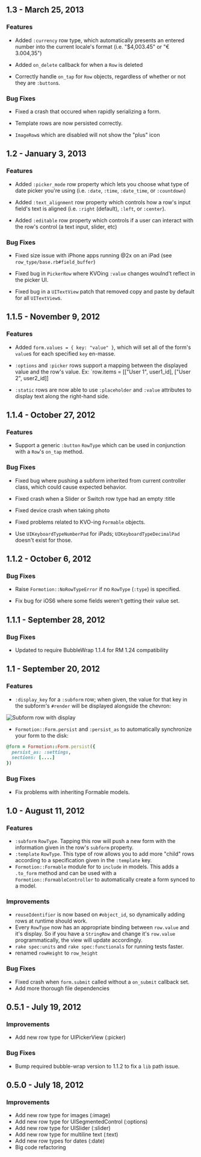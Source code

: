 ## 1.3 - March 25, 2013

### Features

- Added `:currency` row type, which automatically presents an entered number into the current locale's format (i.e. "$4,003.45" or "€ 3.004,35")

- Added `on_delete` callback for when a `Row` is deleted

- Correctly handle `on_tap` for `Row` objects, regardless of whether or not they are `:button`s.

### Bug Fixes

- Fixed a crash that occured when rapidly serializing a form.

- Template rows are now persisted correctly.

- `ImageRow`s which are disabled will not show the "plus" icon

## 1.2 - January 3, 2013

### Features

- Added `:picker_mode` row property which lets you choose what type of date picker you're using (i.e. `:date`, `:time`, `:date_time`, or `:countdown`)

- Added `:text_alignment` row property which controls how a row's input field's text is aligned (i.e. `:right` (default), `:left`, or `:center`).

- Added `:editable` row property which controls if a user can interact with the row's control (a text input, slider, etc)

### Bug Fixes

- Fixed size issue with iPhone apps running @2x on an iPad (see `row_type/base.rb#field_buffer`)

- Fixed bug in `PickerRow` where KVOing `:value` changes woulnd't reflect in the picker UI.

- Fixed bug in a `UITextView` patch that removed copy and paste by default for all `UITextView`s.

## 1.1.5 - November 9, 2012

### Features

- Added `form.values = { key: "value" }`, which will set all of the form's `value`s for each specified `key` en-masse.

- `:options` and `:picker` rows support a mapping between the displayed value and the row's value. Ex: `row.items = [["User 1", user1_id], ["User 2", user2_id]]

- `:static` rows are now able to use `:placeholder` and `:value` attributes to display text along the right-hand side.

## 1.1.4 - October 27, 2012

### Features

- Support a generic `:button` `RowType` which can be used in conjunction with a `Row`'s `on_tap` method.

### Bug Fixes

- Fixed bug where pushing a subform inherited from current controller class, which could cause expected behavior.

- Fixed crash when a Slider or Switch row type had an empty :title

- Fixed device crash when taking photo

- Fixed problems related to KVO-ing `Formable` objects.

- Use `UIKeyboardTypeNumberPad` for iPads; `UIKeyboardTypeDecimalPad` doesn't exist for those.

## 1.1.2 - October 6, 2012

### Bug Fixes

- Raise `Formotion::NoRowTypeError` if no `RowType` (`:type`) is specified.

- Fix bug for iOS6 where some fields weren't getting their value set.

## 1.1.1 - September 28, 2012

### Bug Fixes

- Updated to require BubbleWrap 1.1.4 for RM 1.24 compatibility

## 1.1 - September 20, 2012

### Features

- `:display_key` for a `:subform` row; when given, the value for that key in the subform's `#render` will be displayed alongside the chevron:

![Subform row with display](http://i.imgur.com/FoDo1.png)

- `Formotion::Form.persist` and `:persist_as` to automatically synchronize your form to the disk:

```ruby
@form = Formotion::Form.persist({
  persist_as: :settings,
  sections: [....]
})
```

### Bug Fixes

- Fix problems with inheriting Formable models.

## 1.0 - August 11, 2012

### Features

- `:subform` `RowType`. Tapping this row will push a new form with the information given in the row's `subform` property.
- `:template` `RowType`. This type of row allows you to add more "child" rows according to a specification given in the `:template` key.
- `Formotion::Formable` module for to `include` in models. This adds a `.to_form` method and can be used with a `Formotion::FormableController` to automatically create a form synced to a model.

### Improvements

- `reuseIdentifier` is now based on `#object_id`, so dynamically adding rows at runtime should work.
- Every `RowType` now has an appropriate binding between `row.value` and it's display. So if you have a `StringRow` and change it's `row.value` programmatically, the view will update accordingly.
- `rake spec:units` and `rake spec:functionals` for running tests faster.
- renamed `rowHeight` to `row_height`

### Bug Fixes

- Fixed crash when `form.submit` called without a `on_submit` callback set.
- Add more thorough file dependencies

## 0.5.1 - July 19, 2012

### Improvements

- Add new row type for UIPickerView (:picker)

### Bug Fixes

- Bump required bubble-wrap version to 1.1.2 to fix a `lib` path issue.

## 0.5.0 - July 18, 2012

### Improvements

- Add new row type for images (:image)
- Add new row type for UISegmentedControl (:options)
- Add new row type for UISlider (:slider)
- Add new row type for multiline text (:text)
- Add new row types for dates (:date)
- Big code refactoring